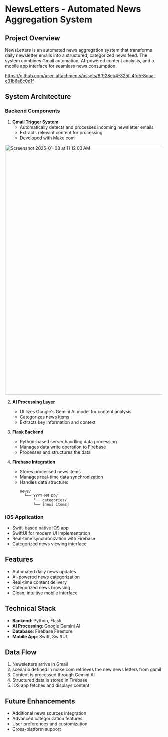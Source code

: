 # NewsLetters - Automated News Aggregation System

## Project Overview
NewsLetters is an automated news aggregation system that transforms daily newsletter emails into a structured, categorized news feed. The system combines Gmail automation, AI-powered content analysis, and a mobile app interface for seamless news consumption.


https://github.com/user-attachments/assets/8f928eb4-325f-4fd5-8daa-c31b6a8c0d1f


## System Architecture

### Backend Components
1. **Gmail Trigger System**
   - Automatically detects and processes incoming newsletter emails
   - Extracts relevant content for processing
   - Developed with Make.com
    
<img width="800" alt="Screenshot 2025-01-08 at 11 12 03 AM" src="https://github.com/user-attachments/assets/4038afc0-9568-44be-94d3-d6f630284fff" />

2. **AI Processing Layer**
   - Utilizes Google's Gemini AI model for content analysis
   - Categorizes news items
   - Extracts key information and context

3. **Flask Backend**
   - Python-based server handling data processing
   - Manages data write operation to Firebase
   - Processes and structures the data

4. **Firebase Integration**
   - Stores processed news items
   - Manages real-time data synchronization
   - Handles data structure:
     ```
     news/
       └── YYYY-MM-DD/
           └── categories/
           └── [news items]
     ```

### iOS Application
- Swift-based native iOS app
- SwiftUI for modern UI implementation
- Real-time synchronization with Firebase
- Categorized news viewing interface

## Features
- Automated daily news updates
- AI-powered news categorization
- Real-time content delivery
- Categorized news browsing
- Clean, intuitive mobile interface

## Technical Stack
- **Backend**: Python, Flask
- **AI Processing**: Google Gemini AI
- **Database**: Firebase Firestore
- **Mobile App**: Swift, SwiftUI

## Data Flow
1. Newsletters arrive in Gmail
2. scenario defined in make.com retrieves the new news letters from gamil
3. Content is processed through Gemini AI
4. Structured data is stored in Firebase
5. iOS app fetches and displays content

## Future Enhancements
- Additional news sources integration
- Advanced categorization features
- User preferences and customization
- Cross-platform support
